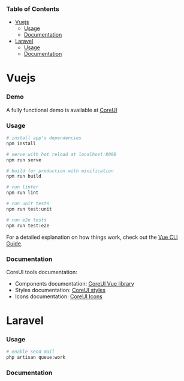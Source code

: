 ### Table of Contents

- [Vuejs](#vuejs)
    - [Usage](#usage)
    - [Documentation](#documentation)
- [Laravel](#laravel)
    - [Usage](#usage)
    - [Documentation](#documentation)

# Vuejs

### Demo

A fully functional demo is available at [CoreUI](http://coreui.io/vue/)

### Usage

``` bash
# install app's dependencies
npm install

# serve with hot reload at localhost:8080
npm run serve

# build for production with minification
npm run build

# run linter
npm run lint

# run unit tests
npm run test:unit

# run e2e tests
npm run test:e2e

```

For a detailed explanation on how things work, check out the [Vue CLI Guide](https://cli.vuejs.org/guide/).

### Documentation

CoreUI tools documentation:

- Components documentation: [CoreUI Vue library](https://coreui.io/vue/docs)
- Styles documentation: [CoreUI styles](https://coreui.io/docs/3.0-beta/)
- Icons documentation: [CoreUI Icons](http://coreui.io/icons)

# Laravel

### Usage

``` bash
# enable send mail
php artisan queue:work

```

### Documentation